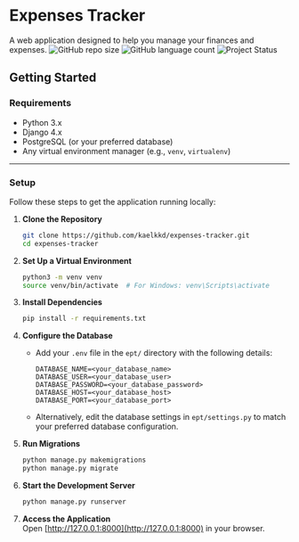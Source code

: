 # **Expenses Tracker**  
A web application designed to help you manage your finances and expenses. 
![GitHub repo size](https://img.shields.io/github/repo-size/kaelkkd/expenses-tracker?style=for-the-badge)
![GitHub language count](https://img.shields.io/github/languages/count/kaelkkd/expenses-tracker?style=for-the-badge)
![Project Status](https://img.shields.io/badge/Project-In%20Progress-yellow?style=for-the-badge)

## **Getting Started**  

### **Requirements**  
- Python 3.x  
- Django 4.x  
- PostgreSQL (or your preferred database)  
- Any virtual environment manager (e.g., `venv`, `virtualenv`)  

---

### **Setup**  
Follow these steps to get the application running locally:

1. **Clone the Repository**  
   ```bash  
   git clone https://github.com/kaelkkd/expenses-tracker.git  
   cd expenses-tracker  
   ```  

2. **Set Up a Virtual Environment**  
   ```bash  
   python3 -m venv venv  
   source venv/bin/activate  # For Windows: venv\Scripts\activate  
   ```  

3. **Install Dependencies**  
   ```bash  
   pip install -r requirements.txt  
   ```  

4. **Configure the Database**  
   - Add your `.env` file in the `ept/` directory with the following details:  
     ```env  
     DATABASE_NAME=<your_database_name>  
     DATABASE_USER=<your_database_user>  
     DATABASE_PASSWORD=<your_database_password>  
     DATABASE_HOST=<your_database_host>  
     DATABASE_PORT=<your_database_port>  
     ```  
   - Alternatively, edit the database settings in `ept/settings.py` to match your preferred database configuration.

5. **Run Migrations**  
   ```bash  
   python manage.py makemigrations  
   python manage.py migrate  
   ```  

6. **Start the Development Server**  
   ```bash  
   python manage.py runserver  
   ```  

7. **Access the Application**  
   Open [http://127.0.0.1:8000](http://127.0.0.1:8000) in your browser.

